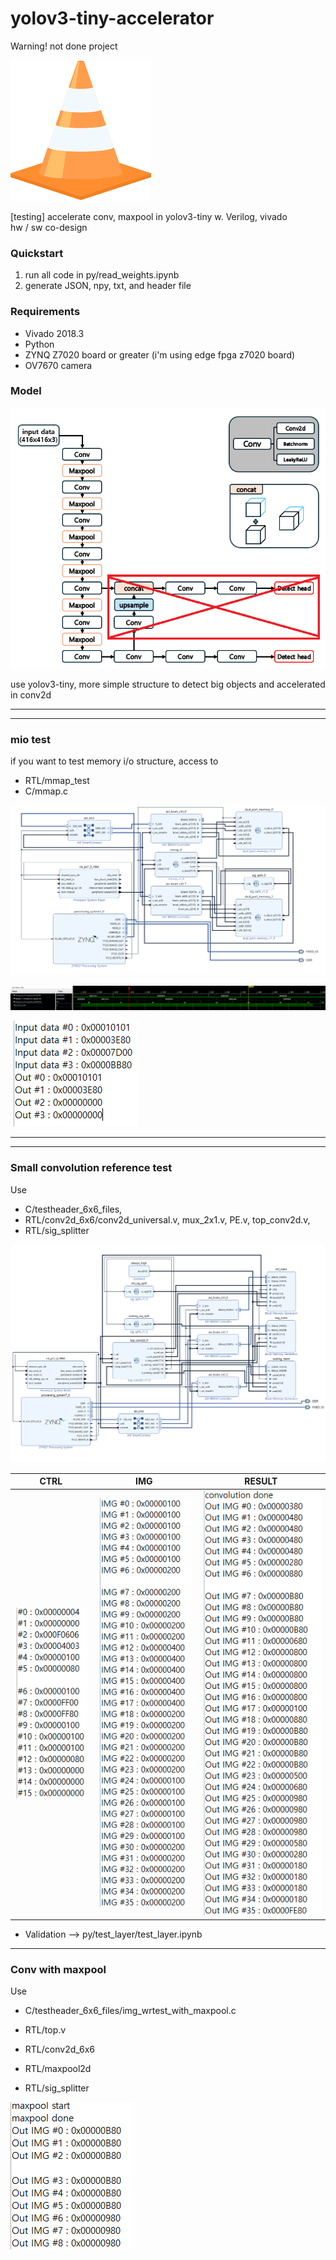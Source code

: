 # yolov3-tiny-accelerator

Warning! not done project

![img_error](./img/under_construction.png)



[testing] accelerate conv, maxpool in yolov3-tiny w. Verilog, vivado <br>
hw / sw co-design

<h3>Quickstart</h3>

1. run all code in py/read_weights.ipynb
2. generate JSON, npy, txt, and header file


<h3> Requirements </h3>

* Vivado 2018.3
* Python
* ZYNQ Z7020 board or greater (i'm using edge fpga z7020 board)
* OV7670 camera



<h3>Model</h3>

![img_error](./img/model.png)
<p> use yolov3-tiny, more simple structure to detect big objects and accelerated in conv2d</p>

---
---

<h3> mio test</h3>
if you want to test memory i/o structure, access to <br>

* RTL/mmap_test<br>
* C/mmap.c<br>

![img_error](./img/mmap_bd.png)

![img_error](./img/mmap_ila.png)

![img_error](./img/mmap_result.png)


---
---
<h3> Small convolution reference test </h3>
Use <br>

* C/testheader_6x6_files, <br>
* RTL/conv2d_6x6/conv2d_universal.v, mux_2x1.v, PE.v, top_conv2d.v, <br>
* RTL/sig_splitter <br>

![img_error](./img/smol_bd.png)

| CTRL | IMG  | RESULT |
|------|------|--------|
| ![img_error](./img/smol_ctrl.png) | ![img_error](./img/smol_img.png) | ![img_error](./img/smol_result.png) |


* Validation --> py/test_layer/test_layer.ipynb

---

<h3> Conv with maxpool</h3>

Use 

* C/testheader_6x6_files/img_wrtest_with_maxpool.c

* RTL/top.v

* RTL/conv2d_6x6

* RTL/maxpool2d

* RTL/sig_splitter

![img_error](./img/smol_maxpool_result.png)